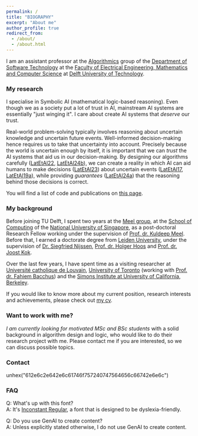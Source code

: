 ```yaml
---
permalink: /
title: "BIOGRAPHY"
excerpt: "About me"
author_profile: true
redirect_from: 
  - /about/
  - /about.html
---
```


I am an assistant professor at the [Algorithmics](https://www.tudelft.nl/ewi/over-de-faculteit/afdelingen/software-technology/algorithmics) group of the [Department of Software Technology](https://www.tudelft.nl/ewi/over-de-faculteit/afdelingen/software-technology/) at the [Faculty of Electrical Engineering, Mathematics and Computer Science](https://www.tudelft.nl/en/eemcs) at [Delft University of Technology](https://www.tudelft.nl/en/).

### My research

I specialise in Symbolic AI (mathematical logic-based reasoning). Even though we as a society put a lot of trust in AI, mainstream AI systems are essentially "just winging it". I care about create AI systems that _deserve_ our trust.

Real-world problem-solving typically involves reasoning about uncertain knowledge and uncertain future events. Well-informed decision-making hence requires us to take that uncertainty into account. Precisely because the world is uncertain enough by itself, it is important that we can _trust_ the AI systems that aid us in our decision-making. By designing our algorithms carefully ([LatEtAl22](/publication/2022-01-01-Exact-stochastic-constraint-optimisation-with-applications-in-network-analysis), [LatEtAl24b](/publication/2024-01-01-SharpVelvet)), we can create a reality in which AI can aid humans to make decisions ([LatEtAl23](/publication/2023-01-01-Solving-the-Identifying-Code-Set-Problem-with-Grouped-Independent-Support)) about uncertain events ([LatEtAl17](/publication/2017-01-01-Combining-Stochastic-Constraint-Optimization-and-Probabilistic-Programming--From-Knowledge-Compilation-to-Constraint-Solving), [LatEtAl19a](publication/2019-01-01-Stochastic-Constraint-Propagation-for-Mining-Probabilistic-Networks)), while providing _guarantees_ ([LatEtAl24a](/publication/2024-07-01-The-Cardinality-of-Identifying-Code-Sets-for-Soccer-Ball-Graph-with-Application-to-Remote-Sensing-preprint)) that the reasoning behind those decisions is correct.

You will find a list of code and publications on [this page](https://latower.github.io/publications/).

### My background

Before joining TU Delft, I spent two years at the [Meel group](https://meelgroup.github.io), at the [School of Computing](https://www.comp.nus.edu.sg/) of the [National University of Singapore](https://www.nus.edu.sg/), as a post-doctoral Research Fellow working under the supervision of [Prof. dr. Kuldeep Meel](https://www.cs.toronto.edu/~meel/). Before that, I earned a doctorate degree from [Leiden University](https://www.universiteitleiden.nl/en), under the supervision of [Dr. Siegfried Nijssen](https://webperso.info.ucl.ac.be/~snijssen/), [Prof. dr. Holger Hoos](https://hoos.ca/main.html) and [Prof. dr. Joost Kok](https://www.tue.nl/en/research/researchers/joost-kok).

Over the last few years, I have spent time as a visiting researcher at [Université catholique de Louvain](https://uclouvain.be/en/research-institutes/icteam/ingi), [University of Toronto](https://web.cs.toronto.edu/) (working with [Prof. dr. Fahiem Bacchus](https://www.cs.toronto.edu/~fbacchus/)) and the [Simons Institute at University of California, Berkeley](https://simons.berkeley.edu/programs/extended-reunion-satisfiability).

If you would like to know more about my current position, research interests and achievements, please check out [my cv](https://latower.github.io/cv/). 

### Want to work with me?

_I am currently looking for motivated MSc and BSc students_ with a solid background in algorithm design and logic, who would like to do their research project with me. Please contact me if you are interested, so we can discuss possible topics.

### Contact

<p>
  <i class="fas fa-envelope icon-pad-right" aria-hidden="true"></i> unhex("612e6c2e642e6c61746f757240747564656c66742e6e6c")
</p>

### FAQ

Q: What's up with this font?\
A: It's [Inconstant Regular](https://danielbrokstad.com/Inconstant-Regular), a font that is designed to be dyslexia-friendly.

Q: Do you use GenAI to create content?\
A: Unless explicitly stated otherwise, I do not use GenAI to create content.